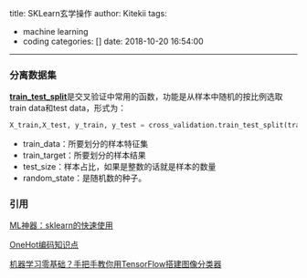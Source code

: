 title: SKLearn玄学操作
author: Kitekii
tags:
  - machine learning
  - coding
categories: []
date: 2018-10-20 16:54:00
---




### 分离数据集
[**train_test_split**](https://blog.csdn.net/kyriehe/article/details/77507473)是交叉验证中常用的函数，功能是从样本中随机的按比例选取train data和test data，形式为：
```python
X_train,X_test, y_train, y_test = cross_validation.train_test_split(train_data, train_target, test_size=0.4, random_state=0)
```
- train_data：所要划分的样本特征集 
- train_target：所要划分的样本结果 
- test_size：样本占比，如果是整数的话就是样本的数量 
- random_state：是随机数的种子。




### 引用
[ML神器：sklearn的快速使用](https://www.cnblogs.com/lianyingteng/p/7811126.html)

[OneHot编码知识点](https://blog.csdn.net/tengyuan93/article/details/78930285)

[机器学习零基础？手把手教你用TensorFlow搭建图像分类器](https://blog.csdn.net/o4dc8ojo7zl6/article/details/78431750)